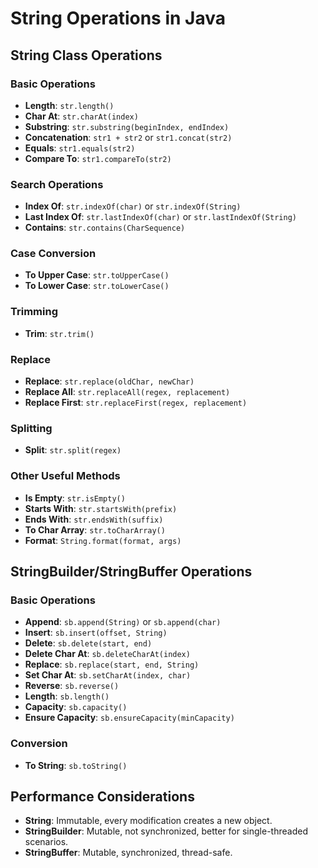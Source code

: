 # String Operations in Java

## String Class Operations

### Basic Operations
- **Length**: `str.length()`
- **Char At**: `str.charAt(index)`
- **Substring**: `str.substring(beginIndex, endIndex)`
- **Concatenation**: `str1 + str2` or `str1.concat(str2)`
- **Equals**: `str1.equals(str2)`
- **Compare To**: `str1.compareTo(str2)`

### Search Operations
- **Index Of**: `str.indexOf(char)` or `str.indexOf(String)`
- **Last Index Of**: `str.lastIndexOf(char)` or `str.lastIndexOf(String)`
- **Contains**: `str.contains(CharSequence)`

### Case Conversion
- **To Upper Case**: `str.toUpperCase()`
- **To Lower Case**: `str.toLowerCase()`

### Trimming
- **Trim**: `str.trim()`

### Replace
- **Replace**: `str.replace(oldChar, newChar)`
- **Replace All**: `str.replaceAll(regex, replacement)`
- **Replace First**: `str.replaceFirst(regex, replacement)`

### Splitting
- **Split**: `str.split(regex)`

### Other Useful Methods
- **Is Empty**: `str.isEmpty()`
- **Starts With**: `str.startsWith(prefix)`
- **Ends With**: `str.endsWith(suffix)`
- **To Char Array**: `str.toCharArray()`
- **Format**: `String.format(format, args)`

## StringBuilder/StringBuffer Operations

### Basic Operations
- **Append**: `sb.append(String)` or `sb.append(char)`
- **Insert**: `sb.insert(offset, String)`
- **Delete**: `sb.delete(start, end)`
- **Delete Char At**: `sb.deleteCharAt(index)`
- **Replace**: `sb.replace(start, end, String)`
- **Set Char At**: `sb.setCharAt(index, char)`
- **Reverse**: `sb.reverse()`
- **Length**: `sb.length()`
- **Capacity**: `sb.capacity()`
- **Ensure Capacity**: `sb.ensureCapacity(minCapacity)`

### Conversion
- **To String**: `sb.toString()`

## Performance Considerations
- **String**: Immutable, every modification creates a new object.
- **StringBuilder**: Mutable, not synchronized, better for single-threaded scenarios.
- **StringBuffer**: Mutable, synchronized, thread-safe.

